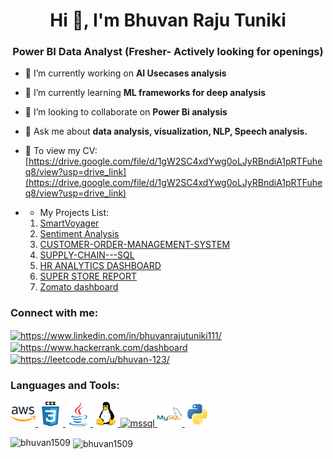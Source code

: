 <h1 align="center">Hi 👋, I'm Bhuvan Raju Tuniki</h1>
<h3 align="center">Power BI Data Analyst (Fresher- Actively looking for openings)</h3>



- 🔭 I’m currently working on **AI Usecases analysis**

- 🌱 I’m currently learning **ML frameworks for deep analysis**

- 👯 I’m looking to collaborate on **Power Bi analysis**


- 💬 Ask me about **data analysis, visualization, NLP, Speech analysis.**

- 📄 To view my CV: [https://drive.google.com/file/d/1gW2SC4xdYwg0oLJyRBndiA1pRTFuheq8/view?usp=drive_link](https://drive.google.com/file/d/1gW2SC4xdYwg0oLJyRBndiA1pRTFuheq8/view?usp=drive_link)

- - My Projects List:
  
  1. [SmartVoyager](https://github.com/bhuvan1509/SmartVoyager-Empowering-Trips-with-Intelligent-Insights)  
  2. [Sentiment Analysis](https://github.com/bhuvan1509/Speech-emotion-detention-)
  3. [CUSTOMER-ORDER-MANAGEMENT-SYSTEM](https://github.com/bhuvan1509/CUSTOMER-ORDER-MANAGEMENT-SYSTEM)
  4. [SUPPLY-CHAIN---SQL](https://github.com/bhuvan1509/SUPPLY-CHAIN---SQL)
  5. [HR ANALYTICS DASHBOARD](https://github.com/bhuvan1509/Power-Bi/blob/main/HR%20ANALYTICS%20DASHBOARD.pdf)
  6. [SUPER STORE REPORT](https://github.com/bhuvan1509/Power-Bi/blob/main/SUPER%20STORE%20REPORT%202.pdf)
  7. [Zomato dashboard](https://github.com/bhuvan1509/Power-Bi/blob/main/Zomato%20dashboard.pbix)

<h3 align="left">Connect with me:</h3>
<p align="left">
<a href="https://linkedin.com/in/https://www.linkedin.com/in/bhuvanrajutuniki111/" target="blank"><img align="center" src="https://raw.githubusercontent.com/rahuldkjain/github-profile-readme-generator/master/src/images/icons/Social/linked-in-alt.svg" alt="https://www.linkedin.com/in/bhuvanrajutuniki111/" height="30" width="40" /></a>
<a href="https://www.hackerrank.com/https://www.hackerrank.com/dashboard" target="blank"><img align="center" src="https://raw.githubusercontent.com/rahuldkjain/github-profile-readme-generator/master/src/images/icons/Social/hackerrank.svg" alt="https://www.hackerrank.com/dashboard" height="30" width="40" /></a>
<a href="https://www.leetcode.com/https://leetcode.com/u/bhuvan-123/" target="blank"><img align="center" src="https://raw.githubusercontent.com/rahuldkjain/github-profile-readme-generator/master/src/images/icons/Social/leet-code.svg" alt="https://leetcode.com/u/bhuvan-123/" height="30" width="40" /></a>
</p>

<h3 align="left">Languages and Tools:</h3>
<p align="left"> <a href="https://aws.amazon.com" target="_blank" rel="noreferrer"> <img src="https://raw.githubusercontent.com/devicons/devicon/master/icons/amazonwebservices/amazonwebservices-original-wordmark.svg" alt="aws" width="40" height="40"/> </a> <a href="https://www.w3schools.com/css/" target="_blank" rel="noreferrer"> <img src="https://raw.githubusercontent.com/devicons/devicon/master/icons/css3/css3-original-wordmark.svg" alt="css3" width="40" height="40"/> </a> <a href="https://www.java.com" target="_blank" rel="noreferrer"> <img src="https://raw.githubusercontent.com/devicons/devicon/master/icons/java/java-original.svg" alt="java" width="40" height="40"/> </a> <a href="https://www.linux.org/" target="_blank" rel="noreferrer"> <img src="https://raw.githubusercontent.com/devicons/devicon/master/icons/linux/linux-original.svg" alt="linux" width="40" height="40"/> </a> <a href="https://www.microsoft.com/en-us/sql-server" target="_blank" rel="noreferrer"> <img src="https://www.svgrepo.com/show/303229/microsoft-sql-server-logo.svg" alt="mssql" width="40" height="40"/> </a> <a href="https://www.mysql.com/" target="_blank" rel="noreferrer"> <img src="https://raw.githubusercontent.com/devicons/devicon/master/icons/mysql/mysql-original-wordmark.svg" alt="mysql" width="40" height="40"/> </a> <a href="https://www.python.org" target="_blank" rel="noreferrer"> <img src="https://raw.githubusercontent.com/devicons/devicon/master/icons/python/python-original.svg" alt="python" width="40" height="40"/> </a> </p>

<p><img align="left" src="https://github-readme-stats.vercel.app/api/top-langs?username=bhuvan1509&show_icons=true&locale=en&layout=compact" alt="bhuvan1509" /></p>

<p>&nbsp;<img align="center" src="https://github-readme-stats.vercel.app/api?username=bhuvan1509&show_icons=true&locale=en" alt="bhuvan1509" /></p>
